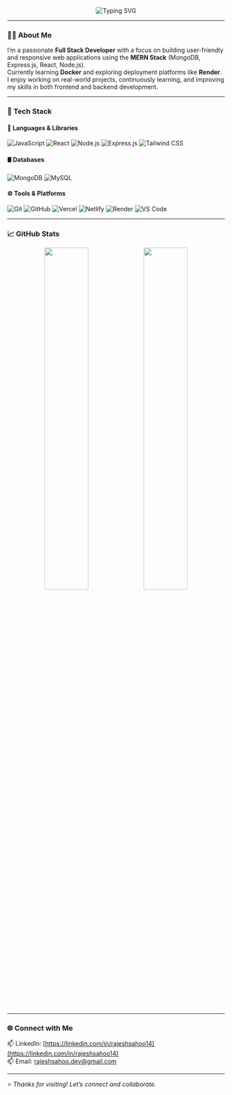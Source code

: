 <!-- Typing Animation -->
<p align="center">
  <img src="https://readme-typing-svg.herokuapp.com?font=Fira+Code&weight=600&size=22&pause=1000&color=2A6FFF&center=true&vCenter=true&width=435&lines=Hi+%F0%9F%91%8B%2C+I'm+Rajesh+Sahoo;Web+Developer+from+India;Full+Stack+Developer+(MERN);I+love+building+web+apps+%F0%9F%92%BB" alt="Typing SVG" />
</p>

---

### 👨‍💻 About Me

I’m a passionate **Full Stack Developer** with a focus on building user-friendly and responsive web applications using the **MERN Stack** (MongoDB, Express.js, React, Node.js).  
Currently learning **Docker** and exploring deployment platforms like **Render**.  
I enjoy working on real-world projects, continuously learning, and improving my skills in both frontend and backend development.

---

### 🧰 Tech Stack

#### 🚀 Languages & Libraries
![JavaScript](https://img.shields.io/badge/-JavaScript-F7DF1E?logo=javascript&logoColor=black&style=flat-square)
![React](https://img.shields.io/badge/-React-61DAFB?logo=react&logoColor=black&style=flat-square)
![Node.js](https://img.shields.io/badge/-Node.js-339933?logo=node.js&logoColor=white&style=flat-square)
![Express.js](https://img.shields.io/badge/-Express.js-000000?logo=express&logoColor=white&style=flat-square)
![Tailwind CSS](https://img.shields.io/badge/-TailwindCSS-06B6D4?logo=tailwindcss&logoColor=white&style=flat-square)

#### 🛢 Databases
![MongoDB](https://img.shields.io/badge/-MongoDB-47A248?logo=mongodb&logoColor=white&style=flat-square)
![MySQL](https://img.shields.io/badge/-MySQL-4479A1?logo=mysql&logoColor=white&style=flat-square)

#### ⚙️ Tools & Platforms
![Git](https://img.shields.io/badge/-Git-F05032?logo=git&logoColor=white&style=flat-square)
![GitHub](https://img.shields.io/badge/-GitHub-181717?logo=github&logoColor=white&style=flat-square)
![Vercel](https://img.shields.io/badge/-Vercel-000000?logo=vercel&logoColor=white&style=flat-square)
![Netlify](https://img.shields.io/badge/-Netlify-00C7B7?logo=netlify&logoColor=white&style=flat-square)
![Render](https://img.shields.io/badge/-Render-2A6FFF?logo=render&logoColor=white&style=flat-square)
![VS Code](https://img.shields.io/badge/-VSCode-007ACC?logo=visual-studio-code&logoColor=white&style=flat-square)

---

### 📈 GitHub Stats

<p align="center">
  <img src="https://github-readme-stats.vercel.app/api?username=rajeshsahoo14&show_icons=true&theme=radical&hide_border=true" width="45%"/>
  <img src="https://github-readme-streak-stats.herokuapp.com?user=rajeshsahoo14&theme=radical&hide_border=true" width="45%"/>
</p>

---

### 🌐 Connect with Me

📫 LinkedIn: [https://linkedin.com/in/rajeshsahoo14](https://linkedin.com/in/rajeshsahoo14)  
📫 Email: [rajeshsahoo.dev@gmail.com](mailto:rajeshsahoo.dev@gmail.com)


---

⭐ *Thanks for visiting! Let’s connect and collaborate.*
